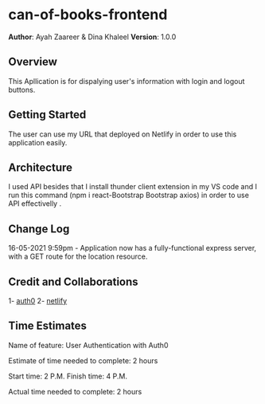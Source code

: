 # can-of-books-frontend

**Author**: Ayah Zaareer & Dina Khaleel
**Version**: 1.0.0 

## Overview
This Apllication is for dispalying user's information with login and logout buttons.
## Getting Started
The user can use my URL that deployed on Netlify in order to use this application easily.

## Architecture
I used API besides that I install thunder client extension in my VS code and I run this command (npm i react-Bootstrap Bootstrap axios) in order to use API effectivelly .

## Change Log
16-05-2021 9:59pm - Application now has a fully-functional express server, with a GET route for the location resource. 

## Credit and Collaborations

1- [auth0](https://auth0.com/)
2- [netlify](https://app.netlify.com/)

## Time Estimates

Name of feature: User Authentication with Auth0

Estimate of time needed to complete: 2 hours

Start time: 2 P.M.
Finish time: 4 P.M.

Actual time needed to complete: 2 hours
